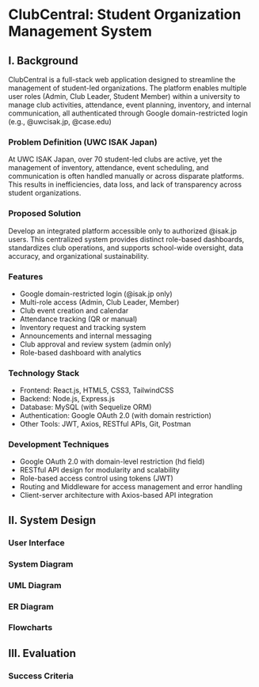 # ClubCentral: Student Organization Management System

## I. Background
ClubCentral is a full-stack web application designed to streamline the management of student-led organizations. The platform enables multiple user roles (Admin, Club Leader, Student Member) within a university to manage club activities, attendance, event planning, inventory, and internal communication, all authenticated through Google domain-restricted login (e.g., @uwcisak.jp, @case.edu)

### Problem Definition (UWC ISAK Japan)
At UWC ISAK Japan, over 70 student-led clubs are active, yet the management of inventory, attendance, event scheduling, and communication is often handled manually or across disparate platforms. This results in inefficiencies, data loss, and lack of transparency across student organizations.

### Proposed Solution
Develop an integrated platform accessible only to authorized @isak.jp users. This centralized system provides distinct role-based dashboards, standardizes club operations, and supports school-wide oversight, data accuracy, and organizational sustainability.

### Features
* Google domain-restricted login (@isak.jp only)
* Multi-role access (Admin, Club Leader, Member)
* Club event creation and calendar
* Attendance tracking (QR or manual)
* Inventory request and tracking system
* Announcements and internal messaging
* Club approval and review system (admin only)
* Role-based dashboard with analytics

### Technology Stack
* Frontend: React.js, HTML5, CSS3, TailwindCSS
* Backend: Node.js, Express.js
* Database: MySQL (with Sequelize ORM)
* Authentication: Google OAuth 2.0 (with domain restriction)
* Other Tools: JWT, Axios, RESTful APIs, Git, Postman

### Development Techniques
* Google OAuth 2.0 with domain-level restriction (hd field)
* RESTful API design for modularity and scalability
* Role-based access control using tokens (JWT)
* Routing and Middleware for access management and error handling
* Client-server architecture with Axios-based API integration

## II. System Design
### User Interface
### System Diagram
### UML Diagram
### ER Diagram
### Flowcharts


## III. Evaluation
### Success Criteria


